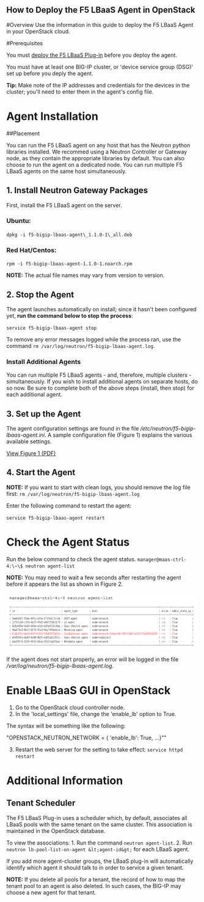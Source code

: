 How to Deploy the F5 LBaaS Agent in OpenStack
------------------------

#Overview
Use the information in this guide to deploy the F5 LBaaS Agent in your OpenStack cloud.

#Prerequisites

You must [deploy the F5 LBaaS Plug-in](HowTo-DeployLBaaSPlugin.md) before you deploy the agent. 

You must have at least one BIG-IP cluster, or 'device service group \(DSG\)' set up before you deply the agent. 

**Tip:** Make note of the IP addresses and credentials for the devices in the cluster; you'll need to enter them in the agent's config file. 

# Agent Installation

##Placement

You can run the F5 LBaaS agent on any host that has the Neutron python libraries installed. We recommed using a Neutron Controller or Gateway node, as they contain the appropriate libraries by default. You can also choose to run the agent on a dedicated node. You can run multiple F5 LBaaS agents on the same host simultaneously.

## 1. Install Neutron Gateway Packages

First, install the F5 LBaaS agent on the server. 

### Ubuntu:

`dpkg -i f5-bigip-lbaas-agent\_1.1.0-1\_all.deb`

### Red Hat/Centos:

`rpm -i f5-bigip-lbaas-agent-1.1.0-1.noarch.rpm`

**NOTE:** The actual file names may vary from version to version.

## 2. Stop the Agent

The agent launches automatically on install; since it hasn't been configured yet, **run the command below to stop the process**: 

`service f5-bigip-lbaas-agent stop`

To remove any error messages logged while the process ran, use the command `rm /var/log/neutron/f5-bigip-lbaas-agent.log`.

### Install Additional Agents

You can run multiple F5 LBaaS agents - and, therefore, multiple clusters - simultaneously. If you wish to install additional agents on separate hosts, do so now. Be sure to complete both of the above steps \(install, then stop\) for each additional agent.

## 3. Set up the Agent

The agent configuration settings are found in the file */etc/neutron/f5-bigip-lbaas-agent.ini*. A sample configuration file \(Figure 1\) explains the various available settings.

[View Figure 1 (PDF)](lbaas-agent-config-sample.pdf) 

## 4. Start the Agent

**NOTE:** If you want to start with clean logs, you should remove the log file first: `rm /var/log/neutron/f5-bigip-lbaas-agent.log`

Enter the following command to restart the agent:

`service f5-bigip-lbaas-agent restart`

# Check the Agent Status

Run the below command to check the agent status. 
`manager@maas-ctrl-4:\~\$ neutron agent-list`

**NOTE:** You may need to wait a few seconds after restarting the agent before it appears the list as shown in Figure 2.

![](lbaas-agent-status.png "Figure 2")

If the agent does not start properly, an error will be logged in
the file */var/log/neutron/f5-bigip-lbaas-agent.log*.

# Enable LBaaS GUI in OpenStack

1. Go to the OpenStack cloud controller node.
2. In the 'local\_settings' file, change the 'enable\_lb' option to True.

The syntax will be something like the following:

"OPENSTACK\_NEUTRON\_NETWORK = { 'enable\_lb': True, ...}""

3. Restart the web server for the setting to take effect:
    `service httpd restart`


# Additional Information

## Tenant Scheduler

The F5 LBaaS Plug-in uses a scheduler which, by default, associates
all LBaaS pools with the same tenant on the same cluster. This association is maintained in the OpenStack database. 

To view the associations: 
    1. Run the command `neutron agent-list`. 
    2. Run `neutron lb-pool-list-on-agent &lt;agent-id&gt;` for each LBaaS agent.

If you add more agent-cluster groups, the LBaaS plug-in will automatically identify which agent it should talk to in order to service a given tenant. 

**NOTE:** If you delete all pools for a tenant, the record of how to map the tenant pool to an agent is also deleted. In such cases, the BIG-IP may choose a new agent for that tenant.

